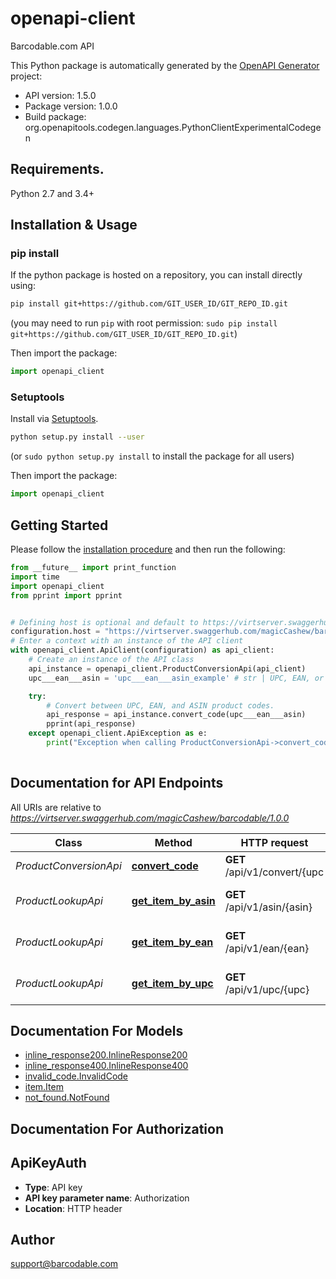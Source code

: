 # openapi-client
Barcodable.com API

This Python package is automatically generated by the [OpenAPI Generator](https://openapi-generator.tech) project:

- API version: 1.5.0
- Package version: 1.0.0
- Build package: org.openapitools.codegen.languages.PythonClientExperimentalCodegen

## Requirements.

Python 2.7 and 3.4+

## Installation & Usage
### pip install

If the python package is hosted on a repository, you can install directly using:

```sh
pip install git+https://github.com/GIT_USER_ID/GIT_REPO_ID.git
```
(you may need to run `pip` with root permission: `sudo pip install git+https://github.com/GIT_USER_ID/GIT_REPO_ID.git`)

Then import the package:
```python
import openapi_client
```

### Setuptools

Install via [Setuptools](http://pypi.python.org/pypi/setuptools).

```sh
python setup.py install --user
```
(or `sudo python setup.py install` to install the package for all users)

Then import the package:
```python
import openapi_client
```

## Getting Started

Please follow the [installation procedure](#installation--usage) and then run the following:

```python
from __future__ import print_function
import time
import openapi_client
from pprint import pprint


# Defining host is optional and default to https://virtserver.swaggerhub.com/magicCashew/barcodable/1.0.0
configuration.host = "https://virtserver.swaggerhub.com/magicCashew/barcodable/1.0.0"
# Enter a context with an instance of the API client
with openapi_client.ApiClient(configuration) as api_client:
    # Create an instance of the API class
    api_instance = openapi_client.ProductConversionApi(api_client)
    upc___ean___asin = 'upc___ean___asin_example' # str | UPC, EAN, or ASIN

    try:
        # Convert between UPC, EAN, and ASIN product codes.
        api_response = api_instance.convert_code(upc___ean___asin)
        pprint(api_response)
    except openapi_client.ApiException as e:
        print("Exception when calling ProductConversionApi->convert_code: %s\n" % e)
    
```

## Documentation for API Endpoints

All URIs are relative to *https://virtserver.swaggerhub.com/magicCashew/barcodable/1.0.0*

Class | Method | HTTP request | Description
------------ | ------------- | ------------- | -------------
*ProductConversionApi* | [**convert_code**](docs/ProductConversionApi.md#convert_code) | **GET** /api/v1/convert/{upc | ean | asin} | Convert between UPC, EAN, and ASIN product codes.
*ProductLookupApi* | [**get_item_by_asin**](docs/ProductLookupApi.md#get_item_by_asin) | **GET** /api/v1/asin/{asin} | Find item by asin code
*ProductLookupApi* | [**get_item_by_ean**](docs/ProductLookupApi.md#get_item_by_ean) | **GET** /api/v1/ean/{ean} | Find item by UPC code
*ProductLookupApi* | [**get_item_by_upc**](docs/ProductLookupApi.md#get_item_by_upc) | **GET** /api/v1/upc/{upc} | Find item by UPC code


## Documentation For Models

 - [inline_response200.InlineResponse200](docs/InlineResponse200.md)
 - [inline_response400.InlineResponse400](docs/InlineResponse400.md)
 - [invalid_code.InvalidCode](docs/InvalidCode.md)
 - [item.Item](docs/Item.md)
 - [not_found.NotFound](docs/NotFound.md)


## Documentation For Authorization


## ApiKeyAuth

- **Type**: API key
- **API key parameter name**: Authorization
- **Location**: HTTP header


## Author

support@barcodable.com


